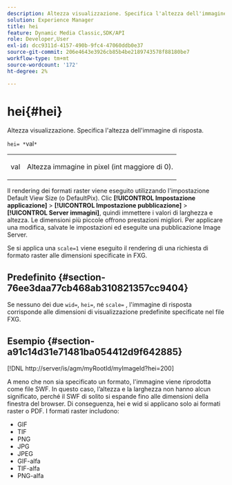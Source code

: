 ```yaml
---
description: Altezza visualizzazione. Specifica l'altezza dell'immagine di risposta.
solution: Experience Manager
title: hei
feature: Dynamic Media Classic,SDK/API
role: Developer,User
exl-id: dcc9311d-4157-490b-9fc4-47060ddb0e37
source-git-commit: 206e4643e3926cb85b4be2189743578f88180be7
workflow-type: tm+mt
source-wordcount: '172'
ht-degree: 2%

---
```


# hei{#hei}

Altezza visualizzazione. Specifica l&#39;altezza dell&#39;immagine di risposta.

`hei= *`val`*`

<table id="simpletable_627E67D201744588815325F3C55F76A5"> 
 <tr class="strow"> 
  <td class="stentry"> <p><span class="codeph"> <span class="varname"> val</span></span> </p> </td> 
  <td class="stentry"> <p>Altezza immagine in pixel (int maggiore di 0). </p></td> 
 </tr> 
</table>

Il rendering dei formati raster viene eseguito utilizzando l&#39;impostazione Default View Size (o DefaultPix). Clic **[!UICONTROL Impostazione applicazione]** > **[!UICONTROL Impostazione pubblicazione]** > **[!UICONTROL Server immagini]**, quindi immettere i valori di larghezza e altezza. Le dimensioni più piccole offrono prestazioni migliori. Per applicare una modifica, salvate le impostazioni ed eseguite una pubblicazione Image Server.

Se si applica una `scale=1` viene eseguito il rendering di una richiesta di formato raster alle dimensioni specificate in FXG.

## Predefinito {#section-76ee3daa77cb468ab310821357cc9404}

Se nessuno dei due `wid=`, `hei=`, né `scale=` , l&#39;immagine di risposta corrisponde alle dimensioni di visualizzazione predefinite specificate nel file FXG.

## Esempio {#section-a91c14d31e71481ba054412d9f642885}

[!DNL http://server/is/agm/myRootId/myImageId?hei=200]

A meno che non sia specificato un formato, l&#39;immagine viene riprodotta come file SWF. In questo caso, l’altezza e la larghezza non hanno alcun significato, perché il SWF di solito si espande fino alle dimensioni della finestra del browser. Di conseguenza, hei e wid si applicano solo ai formati raster o PDF. I formati raster includono:

* GIF
* TIF
* PNG
* JPG
* JPEG
* GIF-alfa
* TIF-alfa
* PNG-alfa
